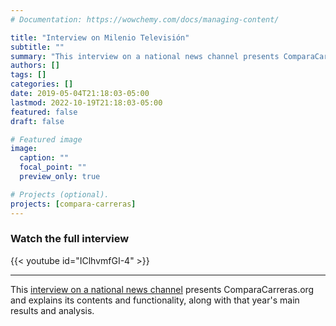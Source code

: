 ```yaml
---
# Documentation: https://wowchemy.com/docs/managing-content/

title: "Interview on Milenio Televisión"
subtitle: ""
summary: "This interview on a national news channel presents ComparaCarreras and explains its contents and functionality, along with that year's main results."
authors: []
tags: []
categories: []
date: 2019-05-04T21:18:03-05:00
lastmod: 2022-10-19T21:18:03-05:00
featured: false
draft: false

# Featured image
image:
  caption: ""
  focal_point: ""
  preview_only: true

# Projects (optional).
projects: [compara-carreras]
---
```

### Watch the full interview

{{< youtube id="IClhvmfGI-4" >}}

---
This [interview on a national news channel](https://www.youtube.com/watch?v=IClhvmfGI-4) presents ComparaCarreras.org and explains its contents and functionality, along with that year's main results and analysis.